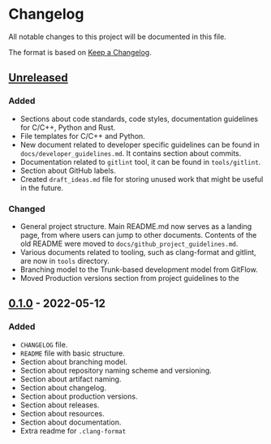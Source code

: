 # Changelog

All notable changes to this project will be documented in this file.

The format is based on [Keep a Changelog](https://keepachangelog.com/en/1.0.0/).

## [Unreleased]

### Added

-   Sections about code standards, code styles, documentation guidelines for
    C/C++, Python and Rust.
-   File templates for C/C++ and Python.
-   New document related to developer specific guidelines can be found in
    `docs/developer_guidelines.md`. It contains section about commits.
-   Documentation related to `gitlint` tool, it can be found in
    `tools/gitlint`.
-   Section about GitHub labels.
-   Created `draft_ideas.md` file for storing unused work that might be useful
    in the future.

### Changed

-   General project structure. Main README.md now serves as a landing page,
    from where users can jump to other documents. Contents of the old README
    were moved to `docs/github_project_guidelines.md`.
-   Various documents related to tooling, such as clang-format and gitlint, are
    now in `tools` directory.
-   Branching model to the Trunk-based development model from GitFlow.
-   Moved Production versions section from project guidelines to the

## [0.1.0] - 2022-05-12

### Added

-   `CHANGELOG` file.
-   `README` file with basic structure.
-   Section about branching model.
-   Section about repository naming scheme and versioning.
-   Section about artifact naming.
-   Section about changelog.
-   Section about production versions.
-   Section about releases.
-   Section about resources.
-   Section about documentation.
-   Extra readme for `.clang-format`

[Unreleased]: https://github.com/IRNAS/irnas-guidelines-docs/compare/v0.1.0...HEAD

[0.1.0]: https://github.com/IRNAS/irnas-guidelines-docs/compare/72adf4ac813c1915181b3cf15993ee44d90fa3ea...v0.1.0
